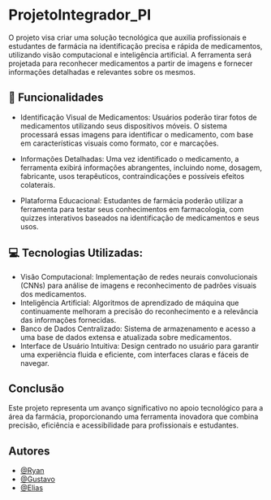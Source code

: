 
# ProjetoIntegrador_PI

O projeto visa criar uma solução tecnológica que auxilia profissionais e estudantes de farmácia na identificação precisa e rápida de medicamentos, utilizando visão computacional e inteligência artificial. A ferramenta será projetada para reconhecer medicamentos a partir de imagens e fornecer informações detalhadas e relevantes sobre os mesmos.


## 📌 Funcionalidades

* Identificação Visual de Medicamentos: Usuários poderão tirar fotos de medicamentos utilizando seus dispositivos móveis. O sistema processará essas imagens para identificar o medicamento, com base em características visuais como formato, cor e marcações.

* Informações Detalhadas: Uma vez identificado o medicamento, a ferramenta exibirá informações abrangentes, incluindo nome, dosagem, fabricante, usos terapêuticos, contraindicações e possíveis efeitos colaterais.

* Plataforma Educacional: Estudantes de farmácia poderão utilizar a ferramenta para testar seus conhecimentos em farmacologia, com quizzes interativos baseados na identificação de medicamentos e seus usos.

## 💻 Tecnologias Utilizadas:

* Visão Computacional: Implementação de redes neurais convolucionais (CNNs) para análise de imagens e reconhecimento de padrões visuais dos medicamentos.
* Inteligência Artificial: Algoritmos de aprendizado de máquina que continuamente melhoram a precisão do reconhecimento e a relevância das informações fornecidas.
* Banco de Dados Centralizado: Sistema de armazenamento e acesso a uma base de dados extensa e atualizada sobre medicamentos.
* Interface de Usuário Intuitiva: Design centrado no usuário para garantir uma experiência fluida e eficiente, com interfaces claras e fáceis de navegar.

## Conclusão

Este projeto representa um avanço significativo no apoio tecnológico para a área da farmácia, proporcionando uma ferramenta inovadora que combina precisão, eficiência e acessibilidade para profissionais e estudantes.

## Autores

- [@Ryan](https://github.com/ryanBrazs)
- [@Gustavo](https://www.github.com/GHMCordeiro)
- [@Elias](https://www.github.com/EliasBRodrigues)

